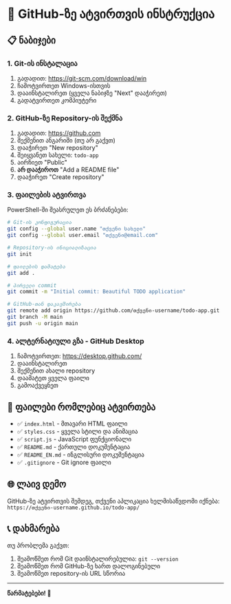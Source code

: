 # 🚀 GitHub-ზე ატვირთვის ინსტრუქცია

## 📋 ნაბიჯები

### 1. Git-ის ინსტალაცია
1. გადადით: https://git-scm.com/download/win
2. ჩამოტვირთეთ Windows-ისთვის
3. დააინსტალირეთ (ყველა ნაბიჯზე "Next" დააჭირეთ)
4. გადატვირთეთ კომპიუტერი

### 2. GitHub-ზე Repository-ის შექმნა
1. გადადით: https://github.com
2. შექმენით ანგარიში (თუ არ გაქვთ)
3. დააჭირეთ "New repository"
4. შეიყვანეთ სახელი: `todo-app`
5. აირჩიეთ "Public"
6. **არ დააჭიროთ** "Add a README file"
7. დააჭირეთ "Create repository"

### 3. ფაილების ატვირთვა
PowerShell-ში შეასრულეთ ეს ბრძანებები:

```bash
# Git-ის კონფიგურაცია
git config --global user.name "თქვენი სახელი"
git config --global user.email "თქვენი@email.com"

# Repository-ის ინიციალიზაცია
git init

# ფაილების დამატება
git add .

# პირველი commit
git commit -m "Initial commit: Beautiful TODO application"

# GitHub-თან დაკავშირება
git remote add origin https://github.com/თქვენი-username/todo-app.git
git branch -M main
git push -u origin main
```

### 4. ალტერნატიული გზა - GitHub Desktop
1. ჩამოტვირთეთ: https://desktop.github.com/
2. დააინსტალირეთ
3. შექმენით ახალი repository
4. დაამატეთ ყველა ფაილი
5. გამოაქვეყნეთ

## 📁 ფაილები რომლებიც ატვირთება
- ✅ `index.html` - მთავარი HTML ფაილი
- ✅ `styles.css` - ყველა სტილი და ანიმაცია
- ✅ `script.js` - JavaScript ფუნქციონალი
- ✅ `README.md` - ქართული დოკუმენტაცია
- ✅ `README_EN.md` - ინგლისური დოკუმენტაცია
- ✅ `.gitignore` - Git ignore ფაილი

## 🌐 ლაივ დემო
GitHub-ზე ატვირთვის შემდეგ, თქვენი აპლიკაცია ხელმისაწვდომი იქნება:
`https://თქვენი-username.github.io/todo-app/`

## 📞 დახმარება
თუ პრობლემა გაქვთ:
1. შეამოწმეთ რომ Git დაინსტალირებულია: `git --version`
2. შეამოწმეთ რომ GitHub-ზე ხართ დალოგინებული
3. შეამოწმეთ repository-ის URL სწორია

---
**წარმატებები! 🎉**
